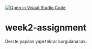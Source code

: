 [![Open in Visual Studio Code](https://classroom.github.com/assets/open-in-vscode-f059dc9a6f8d3a56e377f745f24479a46679e63a5d9fe6f495e02850cd0d8118.svg)](https://classroom.github.com/online_ide?assignment_repo_id=6928015&assignment_repo_type=AssignmentRepo)
# week2-assignment
Derste yapılan yapı tekrar kurgulanacak.
